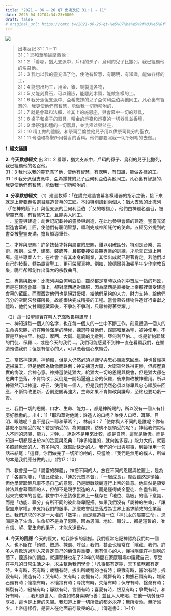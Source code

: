 ```yaml
---
title: "2021 – 06 – 26 QT 出埃及記 31：1 ~ 11"
date: 2025-04-12T04:34:23+0800
draft: false
# original_url: https://cmtc.tw/2021-06-26-qt-%e5%87%ba%e5%9f%83%e5%8f%8a%e8%a8%98-31%ef%bc%9a1-11
---
```


![](/images/qt.jpg)
> 出埃及記 31：1 ~ 11  
> 31：1 耶和華曉諭摩西說：  
> 31：2 「看哪，猶大支派中，戶珥的孫子、烏利的兒子比撒列，我已經題他的名召他。  
> 31：3 我也以我的靈充滿了他，使他有智慧，有聰明，有知識，能做各樣的工，  
> 31：4 能想出巧工，用金、銀、銅製造各物，  
> 31：5 又能刻寶石，可以鑲嵌，能雕刻木頭，能做各樣的工。  
> 31：6 我分派但支派中、亞希撒抹的兒子亞何利亞伯與他同工。凡心裏有智慧的，我更使他們有智慧，能做我一切所吩咐的，  
> 31：7 就是會幕和法櫃，並其上的施恩座，與會幕中一切的器具，  
> 31：8 桌子和桌子的器具，精金的燈臺和燈臺的一切器具並香壇，  
> 31：9 燔祭壇和壇的一切器具，並洗濯盆與盆座，  
> 31：10 精工做的禮服，和祭司亞倫並他兒子用以供祭司職分的聖衣，  
> 31：11 膏油和為聖所用馨香的香料。他們都要照我一切所吩咐的去做。」

**1. 經文誦讀**

**2.  今天默想經文**
出 31：2 看哪，猶大支派中，戶珥的孫子、烏利的兒子比撒列，我已經題他的名召他。  
31：3 我也以我的靈充滿了他，使他有智慧，有聰明，有知識，能做各樣的工。  
31：6 我分派但支派中、亞希撒抹的兒子亞何利亞伯與他同工。凡心裏有智慧的，我更使他們有智慧，能做我一切所吩咐的，

**3. 分享默想經文**
（1）建國牧師：「在講完建造會幕各樣禮器的指示之後，接下來就是上帝要題名選召建造會幕的工匠。本段特別講到兩個人：猶大支派的比撒列（「在神的蔭下」）與但支派的亞何利亞伯（「父的帳棚」）。他們由神題名選召，被聖靈充滿，有智慧巧工，且能與人同工。  
一、聖靈與建造：創世記記載神的靈參與創造，在此也參與會幕的建造。聖靈充滿製造會幕的工匠，使他們有聰明智慧，順利完成神所託付的使命。五經另外提到約書亞被聖靈充滿，擔負領導重任。

二、才幹與恩賜：許多技藝才幹與屬靈的恩賜，難以明確區分，特別是音樂、美術、雕刻、文學、建築、裝飾等，且都要接受長期專業的訓練，才能真正派上用場。這些專業人士，在社會上有其本身的職業，其傑出成就已得著肯定。若他們以自己的技藝，轉為屬靈聖工，更可榮耀真神。例如，韓德爾與海頓早年少作宗教音樂，晚年卻都創作出偉大的宗教曲目。

三、專業與啟示：比撒列與亞何利亞伯，雖然都是當時以色列中首屈一指的巧匠，但是在建造會幕一事上，卻對摩西絕對順服，因為摩西是直接從上帝那裡領受建造會幕的藍圖。而摩西對他們也是絕對授權，給他們足夠的人力、財力支持，給他們充分的空間來發揮所長，故能很快完成精美的工程。當會幕各樣物件造好行奉獻之禮時，他們又甘願隱藏幕後，不爭名不爭利，只願神得著榮耀。」

（2）這一段聖經實在叫人充滿敬畏與謙卑！  
一、神知道每一個人的名字，也在每一個人的一生中不斷工作，刻意塑造一個人的生命與恩賜，好在時候滿足的時候，揀選呼召他們，歸耶和華為聖，被神使用。不管是亞伯拉罕、約瑟、摩西、大衛、這裏的比撒列、亞何利亞伯…，或是新約耶穌的門徒、保羅…，或是今天的我們…。我們可能感覺不到神一直在看顧我們，在塑造預備我們；但是有信心的人，可以憑著信心來領受。

二、當然神揀選、神預備，但是人仍然必須以謙卑與忠心順服來回應。神也曾經揀選掃羅王，但是他因為驕傲而跌倒；神又揀選大衛，大衛雖然跌得更慘，但經歷真實的悔改，合神心意。神揀選使徒猶大，給猶大一切的恩賜與機會，但是猶大卻在恩典中墮落，不肯悔改；反倒是一開始逼迫上帝的保羅，後來悔改被神重用。所以神雖然可以揀選、呼召、使用每一個人，但是我們仍然必須以謙卑與忠心順服來回應，不斷悔改更新，否則恩賜再強大，生命如果不肯悔改與謙卑，至終也要功虧一簣。

三、我們一切的恩賜、口才、生命、能力…，都是神所賜的，所以沒有一個人有什麼好驕傲的。出4：11「耶和華對他說：誰造人的口呢？誰使人口啞、耳聾、目明、眼瞎呢？豈不是我－耶和華嗎？」、林前4：7「使你與人不同的是誰呢？你有甚麼不是領受的呢？若是領受的，為何自誇，彷彿不是領受的呢？」神給我們每個人不同的恩賜、能力、才幹…，絕對不是用來比較，或是自誇，這就是驕傲。而是知道一切都是出於神的旨意與恩典：「神多給誰的，就向誰多要。」能力大的，就要多照顧軟弱的人、有多得的，就幫助缺乏的人。我們的付出與服事，到最後用一句話來結尾：「這樣，你們做完了一切所吩咐的，只當說：『我們是無用的僕人，所做的本是我們應分做的。』」（路17：10）

四、教會是一個「屬靈的群體」，神把不同的人，放在不同的恩賜與位置上，是為了「各盡功能」、「彼此成全」、「連於元首基督」、「一起成長」。摩西雖然是領袖，但他學習耶穌凡事不憑自己的意思，乃是戰戰兢兢遵行上帝的旨意。他雖然是領受律法與會幕藍圖的人，但卻不是親手製造的人，而是懂得成全聖徒、各盡各職，一起來完成神的旨意。教會中不應該像世界上一樣存在「地位、階級」的高下意識，而是「功能、職分」有所不同的彼此謙卑配搭。如果我們沒有「屬神的生命」、「讓聖靈來掌權」來支持我們的服事，那麼教會就墮落成為世界上追求績效的企業而已。我們追求的不是一大堆的「數字」，而是建造每一位「神兒女的屬靈生命」。恩賜是為了生命，生命卻不是為了恩賜，因為恩賜、地位、職分…，都是短暫的，唯有信、望、愛生命的果子，才能永遠長存。

**4. 今天的回應**
今天的經文，給我許多的震撼。我們經常忘記神認為我們每一個人，也不斷在「預備、塑造、揀選、呼召」我們，甚至也經常在「隱藏」我們。許多人喜歡透過別人來肯定自己的價值與重要，但有信心的人，懂得隱藏在神翅膀的蔭下，聽憑神的調度。就連耶穌也花了30年的時間在家庭職場中隱藏自己，享受在平凡的日常生活之中，求主幫助我們學會：「凡事都有定期，天下萬務都有定時。生有時，死有時；栽種有時，拔出所栽種的也有時；殺戮有時，醫治有時；拆毀有時，建造有時；哭有時，笑有時；哀慟有時，跳舞有時；拋擲石頭有時，堆聚石頭有時；懷抱有時，不懷抱有時；尋找有時，失落有時；保守有時，捨棄有時；撕裂有時，縫補有時；靜默有時，言語有時；喜愛有時，恨惡有時；爭戰有時，和好有時。……我知道世人，莫強如終身喜樂行善；並且人人吃喝，在他一切勞碌中享福，這也是上帝的恩賜。我知道上帝一切所做的都必永存；無所增添，無所減少。上帝這樣行，是要人在他面前存敬畏的心。」（傳道書3：1\~14）
